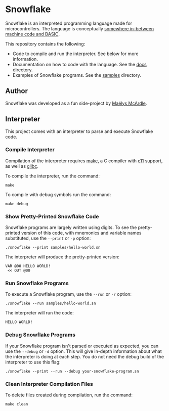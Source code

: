 # Snowflake

Snowflake is an interpreted programming language made for microcontrollers. The language is 
conceptually [somewhere in-between machine code and BASIC][1].

This repository contains the following:

* Code to compile and run the interpreter. See below for more information.
* Documentation on how to code with the language. See the [docs][1] directory. 
* Examples of Snowflake programs. See the [samples][2] directory.

[1]: docs/
[2]: samples/

## Author

Snowflake was developed as a fun side-project by [Maëlys McArdle][1].

[3]: https://www.maelys.bio/

## Interpreter

This project comes with an interpreter to parse and execute Snowflake code.

### Compile Interpreter

Compilation of the interpreter requires [make][4], a C compiler with [c11][5] support, as well as [glibc][6].

To compile the interpreter, run the command:
```
make
```

To compile with debug symbols run the command:
```
make debug
```

[4]: https://en.wikipedia.org/wiki/Make_(software)
[5]: https://en.wikipedia.org/wiki/C11_(C_standard_revision)
[6]: https://en.wikipedia.org/wiki/GNU_C_Library

### Show Pretty-Printed Snowflake Code

Snowflake programs are largely written using digits. To see the pretty-printed version of this code,
with mnemonics and variable names substituted, use the `--print` or `-p` option:

```
./snowflake --print samples/hello-world.sn
```

The interpreter will produce the pretty-printed version:

```
VAR @00 HELLO WORLD!
 << OUT @00
```

### Run Snowflake Programs

To execute a Snowflake program, use the `--run` or `-r` option:

```
./snowflake --run samples/hello-world.sn
```

The interpreter will run the code:

```
HELLO WORLD!
```

### Debug Snowflake Programs

If your Snowflake program isn't parsed or executed as expected, you can use
the `--debug` or `-d` option. This will give in-depth information about what 
the interpreter is doing at each step. You do not need the debug build of 
the interpreter to use this flag:

```
./snowflake --print --run --debug your-snowflake-program.sn
```

### Clean Interpreter Compilation Files

To delete files created during compilation, run the command:
```
make clean
```
